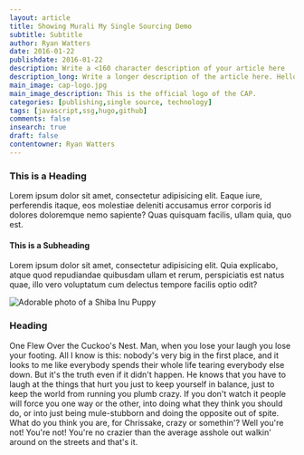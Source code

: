 ```yaml
---
layout: article
title: Showing Murali My Single Sourcing Demo
subtitle: Subtitle
author: Ryan Watters
date: 2016-01-22
publishdate: 2016-01-22
description: Write a <160 character description of your article here
description_long: Write a longer description of the article here. Hello hello hello. 
main_image: cap-logo.jpg
main_image_description: This is the official logo of the CAP.
categories: [publishing,single source, technology]
tags: [javascript,ssg,hugo,github]
comments: false
insearch: true
draft: false
contentowner: Ryan Watters
---
```


### This is a Heading

Lorem ipsum dolor sit amet, consectetur adipisicing elit. Eaque iure, perferendis itaque, eos molestiae deleniti accusamus error corporis id dolores doloremque nemo sapiente? Quas quisquam facilis, ullam quia, quo est.


#### This is a Subheading

Lorem ipsum dolor sit amet, consectetur adipisicing elit. Quia explicabo, atque quod repudiandae quibusdam ullam et rerum, perspiciatis est natus quae, illo vero voluptatum cum delectus tempore facilis optio odit?

![Adorable photo of a Shiba Inu Puppy](https://ryansportfol.io/assets/images/shiba-inu.jpg)

### Heading

One Flew Over the Cuckoo's Nest. Man, when you lose your laugh you lose your footing. All I know is this: nobody's very big in the first place, and it looks to me like everybody spends their whole life tearing everybody else down. But it's the truth even if it didn't happen. He knows that you have to laugh at the things that hurt you just to keep yourself in balance, just to keep the world from running you plumb crazy. If you don't watch it people will force you one way or the other, into doing what they think you should do, or into just being mule-stubborn and doing the opposite out of spite. What do you think you are, for Chrissake, crazy or somethin'? Well you're not! You're not! You're no crazier than the average asshole out walkin' around on the streets and that's it.

